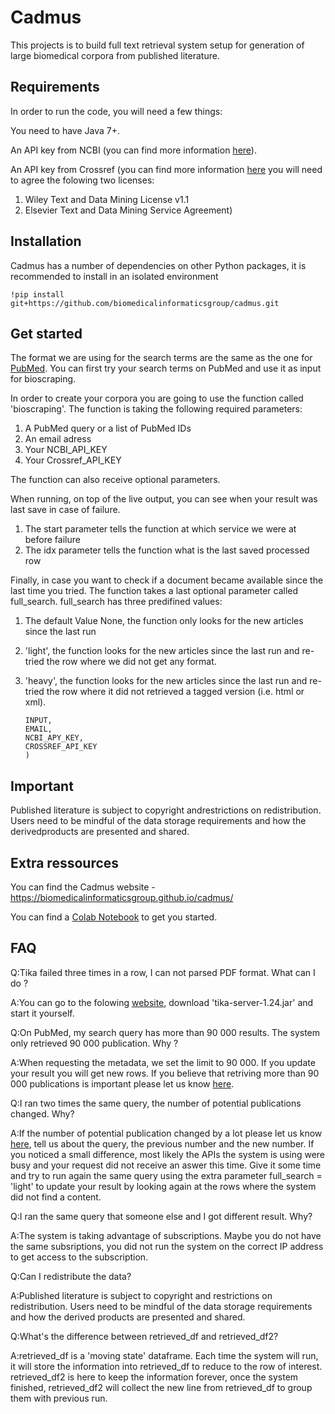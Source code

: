 # Cadmus
This projects is to build full text retrieval system setup for generation of large biomedical corpora from published literature.

## Requirements

In order to run the code, you will need a few things:

You need to have Java 7+.

An API key from NCBI (you can find more information [here](https://ncbiinsights.ncbi.nlm.nih.gov/2017/11/02/new-api-keys-for-the-e-utilities/)).

An API key from Crossref (you can find more information [here](https://apps.crossref.org/clickthrough/researchers/#/) you will need to agree the folowing two licenses:

1. Wiley Text and Data Mining License v1.1
2. Elsevier Text and Data Mining Service Agreement)

## Installation
Cadmus has a number of dependencies on other Python packages, it is recommended to install in an isolated environment

`!pip install git+https://github.com/biomedicalinformaticsgroup/cadmus.git`

## Get started

The format we are using for the search terms are the same as the one for [PubMed](https://pubmed.ncbi.nlm.nih.gov/). You can first try your search terms on PubMed and use it as input for bioscraping.

In order to create your corpora you are going to use the function called 'bioscraping'. The function is taking the following required parameters:

1. A PubMed query or a list of PubMed IDs
2. An email adress
3. Your NCBI_API_KEY
4. Your Crossref_API_KEY
   
The function can also receive optional parameters.

When running, on top of the live output, you can see when your result was last save in case of failure.


1. The start parameter tells the function at which service we were at before failure
2. The idx parameter tells the function what is the last saved processed row


Finally, in case you want to check if a document became available since the last time you tried. The function takes a last optional parameter called full_search. full_search has three predifined values:

1. The default Value None, the function only looks for the new articles since the last run
2. 'light', the function looks for the new articles since the last run and re-tried the row where we did not get any format.
3. 'heavy', the function looks for the new articles since the last run and re-tried the row where it did not retrieved a tagged version (i.e. html or xml).

    ```bioscraping(
    INPUT,
    EMAIL,
    NCBI_APY_KEY,
    CROSSREF_API_KEY
    )
    ```

## Important
 Published literature is subject to copyright andrestrictions on redistribution.  Users need to be mindful of the data storage requirements and how the derivedproducts are presented and shared.

## Extra ressources
You can find the Cadmus website - https://biomedicalinformaticsgroup.github.io/cadmus/

You can find a [Colab Notebook](https://colab.research.google.com/drive/15h9MjpD6oc90ehaQfm64k-bdHthBuHPW?usp=sharing) to get you started.

## FAQ

Q:Tika failed three times in a row, I can not parsed PDF format. What can I do ?

A:You can go to the folowing [website](https://repo1.maven.org/maven2/org/apache/tika/tika-server/1.24/), download 'tika-server-1.24.jar' and start it yourself.

Q:On PubMed, my search query has more than 90 000 results. The system only retrieved 90 000 publication. Why ?

A:When requesting the metadata, we set the limit to 90 000. If you update your result you will get new rows. If you believe that retriving more than 90 000 publications is important please let us know [here](https://github.com/biomedicalinformaticsgroup/cadmus/issues).

Q:I ran two times the same query, the number of potential publications changed. Why?

A:If the number of potential publication changed by a lot please let us know [here](https://github.com/biomedicalinformaticsgroup/cadmus/issues), tell us about the query, the previous number and the new number.
If you noticed a small difference, most likely the APIs the system is using were busy and your request did not receive an aswer this time. Give it some time and try to run again the same query using the extra parameter full_search = 'light' to update your result by looking again at the rows where the system did not find a content.

Q:I ran the same query that someone else and I got different result. Why?

A:The system is taking advantage of subscriptions. Maybe you do not have the same subsriptions, you did not run the system on the correct IP address to get access to the subscription.

Q:Can I redistribute the data?

A:Published literature is subject to copyright and restrictions on redistribution. Users need to be mindful of the data storage requirements and how the derived products are presented and shared.

Q:What's the difference between retrieved_df and retrieved_df2?

A:retrieved_df is a 'moving state' dataframe. Each time the system will run, it will store the information into retrieved_df to reduce to the row of interest.
retrieved_df2 is here to keep the information forever, once the system finished, retrieved_df2 will collect the new line from retrieved_df to group them with previous run.